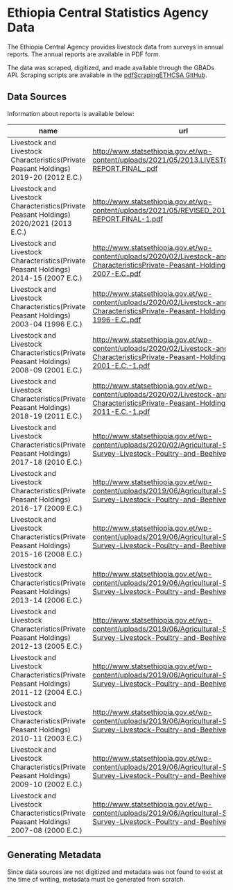 # Ethiopia Central Statistics Agency Data

The Ethiopia Central Agency provides livestock data from surveys in annual reports. The annual reports are available in PDF form. 

The data was scraped, digitized, and made available through the GBADs API. Scraping scripts are available in the [pdfScrapingETHCSA GitHub](https://github.com/GBADsInformatics/pdfScrapingETHCSA). 

## Data Sources 

Information about reports is available below: 

| name | url | 
|----|----|
| Livestock and Livestock Characteristics(Private Peasant Holdings) 2019-20 (2012 E.C.) | http://www.statsethiopia.gov.et/wp-content/uploads/2021/05/2013.LIVESTOCK-REPORT.FINAL_.pdf |
| Livestock and Livestock Characteristics(Private Peasant Holdings) 2020/2021 (2013 E.C.) | http://www.statsethiopia.gov.et/wp-content/uploads/2021/05/REVISED_2013.LIVESTOCK-REPORT.FINAL-1.pdf | 
| Livestock and Livestock Characteristics(Private Peasant Holdings) 2014-15 (2007 E.C.) | http://www.statsethiopia.gov.et/wp-content/uploads/2020/02/Livestock-and-Livestock-CharacteristicsPrivate-Peasant-Holdings-2014-15-2007-E.C..pdf | 
| Livestock and Livestock Characteristics(Private Peasant Holdings) 2003-04 (1996 E.C.) | http://www.statsethiopia.gov.et/wp-content/uploads/2020/02/Livestock-and-Livestock-CharacteristicsPrivate-Peasant-Holdings-2003-04-1996-E.C..pdf | 
| Livestock and Livestock Characteristics(Private Peasant Holdings) 2008-09 (2001 E.C.) | http://www.statsethiopia.gov.et/wp-content/uploads/2020/02/Livestock-and-Livestock-CharacteristicsPrivate-Peasant-Holdings-2008-09-2001-E.C.-1.pdf | 
| Livestock and Livestock Characteristics(Private Peasant Holdings) 2018-19 (2011 E.C.) | http://www.statsethiopia.gov.et/wp-content/uploads/2020/02/Livestock-and-Livestock-CharacteristicsPrivate-Peasant-Holdings-2018-19-2011-E.C.-1.pdf | 
| Livestock and Livestock Characteristics(Private Peasant Holdings) 2017-18 (2010 E.C.) | http://www.statsethiopia.gov.et/wp-content/uploads/2020/02/Agricultural-Sample-Survey-Livestock-Poultry-and-Beehives.pdf | 
| Livestock and Livestock Characteristics(Private Peasant Holdings) 2016-17 (2009 E.C.) | http://www.statsethiopia.gov.et/wp-content/uploads/2019/06/Agricultural-Sample-Survey-Livestock-Poultry-and-Beehives-2016.pdf | 
| Livestock and Livestock Characteristics(Private Peasant Holdings) 2015-16 (2008 E.C.) | http://www.statsethiopia.gov.et/wp-content/uploads/2019/06/Agricultural-Sample-Survey-Livestock-Poultry-and-Beehives-2015.pdf | 
| Livestock and Livestock Characteristics(Private Peasant Holdings) 2013-14 (2006 E.C.) | http://www.statsethiopia.gov.et/wp-content/uploads/2019/06/Agricultural-Sample-Survey-Livestock-Poultry-and-Beehives-2014.pdf | 
| Livestock and Livestock Characteristics(Private Peasant Holdings) 2012-13 (2005 E.C.) | http://www.statsethiopia.gov.et/wp-content/uploads/2019/06/Agricultural-Sample-Survey-Livestock-Poultry-and-Beehives-2013.pdf | 
|  Livestock and Livestock Characteristics(Private Peasant Holdings) 2011-12 (2004 E.C.) | http://www.statsethiopia.gov.et/wp-content/uploads/2019/06/Agricultural-Sample-Survey-Livestock-Poultry-and-Beehives-2012.pdf | 
| Livestock and Livestock Characteristics(Private Peasant Holdings) 2010-11 (2003 E.C.) | http://www.statsethiopia.gov.et/wp-content/uploads/2019/06/Agricultural-Sample-Survey-Livestock-Poultry-and-Beehives-2011.pdf
Livestock and Livestock Characteristics(Private Peasant Holdings) 2009-10 (2002 E.C.) | http://www.statsethiopia.gov.et/wp-content/uploads/2019/06/Agricultural-Sample-Survey-Livestock-Poultry-and-Beehives-2009.pdf | 
| Livestock and Livestock Characteristics(Private Peasant Holdings) 2007-08 (2000 E.C.) | http://www.statsethiopia.gov.et/wp-content/uploads/2019/06/Agricultural-Sample-Survey-Livestock-Poultry-and-Beehives-2007.pdf | 

## Generating Metadata 

Since data sources are not digitized and metadata was not found to exist at the time of writing, metadata must be generated from scratch. 
